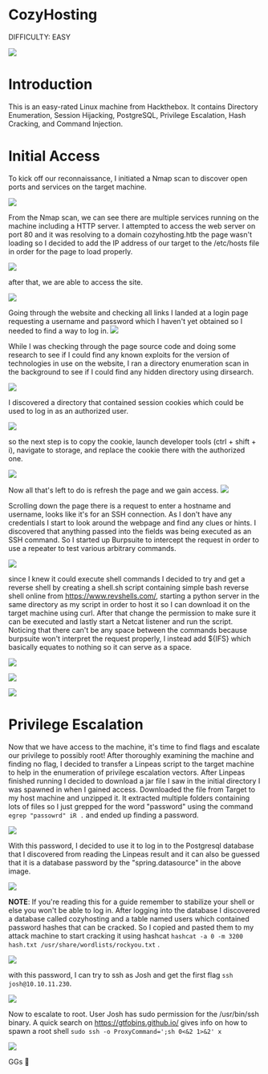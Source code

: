 # CozyHosting 

DIFFICULTY: EASY 

![](attachments/20231021011123.png)
# Introduction 

This is an easy-rated Linux machine from Hackthebox. It contains Directory Enumeration, Session Hijacking, PostgreSQL, Privilege Escalation, Hash Cracking, and Command Injection. 
# Initial Access 

To kick off our reconnaissance, I initiated a Nmap scan to discover open ports and services on the target machine. 

![](attachments/20231021011234.png)

From the Nmap scan, we can see there are multiple services running on the machine including a HTTP server. I attempted to access the web server on port 80 and it was resolving to a domain cozyhosting.htb the page wasn't loading so I decided to add the IP address of our target to the /etc/hosts file in order for the page to load properly. 

![](attachments/20231021011402.png) 

after that, we are able to access the site. 

![](attachments/20231021011455.png) 

Going through the website and checking all links I landed at a login page requesting a username and password which I haven't yet obtained so I needed to find a way to log in. 
![](attachments/20231021011548.png)

While I was checking through the page source code and doing some research to see if I could find any known exploits for the version of technologies in use on the website, I ran a directory enumeration scan in the background to see if I could find any hidden directory using dirsearch. 
 
![](attachments/20231021011626.png)

I discovered a directory that contained session cookies which could be used to log in as an authorized user. 
 
![](attachments/20231021011732.png) 

so the next step is to copy the cookie, launch developer tools (ctrl + shift + i), navigate to storage, and replace the cookie there with the authorized one. 

![](attachments/20231021011852.png)

Now all that's left to do is refresh the page and we gain access. 
![](attachments/20231021011946.png)
 
Scrolling down the page there is a request to enter a hostname and username, looks like it's for an SSH connection. As I don't have any credentials I start to look around the webpage and find any clues or hints. I discovered that anything passed into the fields was being executed as an SSH command. So I started up Burpsuite to intercept the request in order to use a repeater to test various arbitrary commands. 

![](attachments/20231021012447.png)
 
since I knew it could execute shell commands I decided to try and get a reverse shell by creating a shell.sh script containing simple bash reverse shell online from https://www.revshells.com/, starting a python server in the same directory as my script in order to host it so I can download it on the target machine using curl. After that change the permission to make sure it can be executed and lastly start a Netcat listener and run the script. Noticing that there can't be any space between the commands because burpsuite won't interpret the request properly, I instead add ${IFS} which basically equates to nothing so it can serve as a space. 
 
![](attachments/20231021012629.png) 

![](attachments/20231021012731.png)

![](attachments/20231021012854.png)
# Privilege Escalation 

Now that we have access to the machine, it's time to find flags and escalate our privilege to possibly root! After thoroughly examining the machine and finding no flag, I decided to transfer a Linpeas script to the target machine to help in the enumeration of privilege escalation vectors. After Linpeas finished running I decided to download a jar file I saw in the initial directory I was spawned in when I gained access. Downloaded the file from Target to my host machine and unzipped it. It extracted multiple folders containing lots of files so I just grepped for the word "password" using the command `egrep "passowrd" iR .` and ended up finding a password. 

![](attachments/20231021012947.png)
 
With this password, I decided to use it to log in to the Postgresql database that I discovered from reading the Linpeas result and it can also be guessed that it is 
a database password by the "spring.datasource" in the above image. 

![](attachments/20231021013113.png)

**NOTE**: If you're reading this for a guide remember to stabilize your shell or else you won't be able to log in. After logging into the database I discovered a database called cozyhosting and a table named users which contained password hashes that can be cracked. So I copied and pasted them to my attack machine to start cracking it using hashcat `hashcat -a 0 -m 3200 hash.txt /usr/share/wordlists/rockyou.txt` . 
 
![](attachments/20231021013324.png) 

with this password, I can try to ssh as Josh and get the first flag `ssh josh@10.10.11.230`. 
 
![](attachments/20231021013846.png)

Now to escalate to root. User Josh has sudo permission for the /usr/bin/ssh binary. A quick search on https://gtfobins.github.io/ gives info on how to spawn a root shell `sudo ssh -o ProxyCommand=';sh 0<&2 1>&2' x` 

![](attachments/20231021013957.png) 

GGs 🤝
